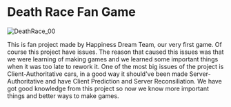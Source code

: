 # Death Race Fan Game
 
 ![DeathRace_00](https://user-images.githubusercontent.com/83500523/184396202-543ee64f-a9e6-4f34-aefd-94a9d6953143.jpg)

This is fan project made by Happiness Dream Team, our very first game.
Of course this project have issues. The reason that caused this issues was that we were learning of making games and we learned some important things when it was too late to rework it. One of the most big issues of the project is Client-Authoritative cars, in a good way it should've been made Server-Authoritative and have Client Prediction and Server Reconsiliation. We have got good knowledge from this project so now we know more important things and better ways to make games.
